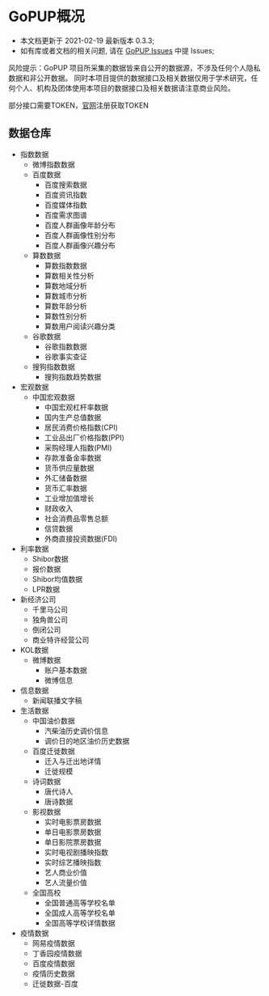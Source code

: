 # GoPUP概况

- 本文档更新于 2021-02-19 最新版本 0.3.3;
- 如有库或者文档的相关问题, 请在 [GoPUP Issues](https://github.com/justinzm/gopup/issues) 中提 Issues;

风险提示：GoPUP 项目所采集的数据皆来自公开的数据源，不涉及任何个人隐私数据和非公开数据。 同时本项目提供的数据接口及相关数据仅用于学术研究，任何个人、机构及团体使用本项目的数据接口及相关数据请注意商业风险。

部分接口需要TOKEN，[官网](http://www.gopup.cn)注册获取TOKEN

## 数据仓库

- 指数数据
    - 微博指数数据
    - 百度数据
        - 百度搜索数据
        - 百度资讯指数
        - 百度媒体指数
        - 百度需求图谱
        - 百度人群画像年龄分布
        - 百度人群画像性别分布
        - 百度人群画像兴趣分布
    - 算数数据
        - 算数指数数据
        - 算数相关性分析
        - 算数地域分析
        - 算数城市分析
        - 算数年龄分析
        - 算数性别分析
        - 算数用户阅读兴趣分类
    - 谷歌数据
        - 谷歌指数数据
        - 谷歌事实查证
    - 搜狗指数数据
        - 搜狗指数趋势数据
- 宏观数据
    - 中国宏观数据
        - 中国宏观杠杆率数据
        - 国内生产总值数据
        - 居民消费价格指数(CPI)
        - 工业品出厂价格指数(PPI)
        - 采购经理人指数(PMI)
        - 存款准备金率数据
        - 货币供应量数据
        - 外汇储备数据
        - 货币汇率数据
        - 工业增加值增长
        - 财政收入
        - 社会消费品零售总额
        - 信贷数据
        - 外商直接投资数据(FDI)
- 利率数据
    - Shibor数据
    - 报价数据
    - Shibor均值数据
    - LPR数据
- 新经济公司
    - 千里马公司
    - 独角兽公司
    - 倒闭公司
    - 商业特许经营公司
- KOL数据
    - 微博数据
        - 账户基本数据
        - 微博信息
- 信息数据
    - 新闻联播文字稿
- 生活数据
    - 中国油价数据
        - 汽柴油历史调价信息
        - 调价日的地区油价历史数据
    - 百度迁徙数据
        - 迁入与迁出地详情
        - 迁徙规模
    - 诗词数据
        - 唐代诗人
        - 唐诗数据
    - 影视数据
        - 实时电影票房数据
        - 单日电影票房数据
        - 单日影院票房数据
        - 实时电视剧播映指数
        - 实时综艺播映指数
        - 艺人商业价值
        - 艺人流量价值
    - 全国高校
        - 全国普通高等学校名单
        - 全国成人高等学校名单
        - 全国高等学校详情数据
- 疫情数据
    - 网易疫情数据
    - 丁香园疫情数据
    - 百度疫情数据
    - 疫情历史数据
    - 迁徙数据-百度